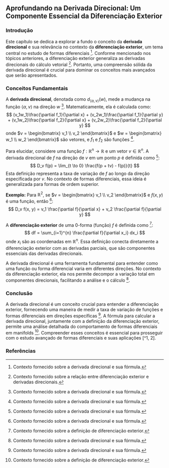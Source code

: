 ## Aprofundando na Derivada Direcional: Um Componente Essencial da Diferenciação Exterior

### Introdução
Este capítulo se dedica a explorar a fundo o conceito da **derivada direcional** e sua relevância no contexto da **diferenciação exterior**, um tema central no estudo de formas diferenciais [^1]. Conforme mencionado nos tópicos anteriores, a diferenciação exterior generaliza as derivadas direcionais do cálculo vetorial [^2]. Portanto, uma compreensão sólida da derivada direcional é crucial para dominar os conceitos mais avançados que serão apresentados.

### Conceitos Fundamentais
A **derivada direcional**, denotada como $d_{\langle \alpha, v \rangle}(w)$, mede a mudança na função $\langle \alpha, v \rangle$ na direção $w$ [^1]. Matematicamente, ela é calculada como:
$$
(v_1w_1)\frac{\partial f_1}{\partial x} + (v_2w_1)\frac{\partial f_1}{\partial y} + (v_1w_2)\frac{\partial f_2}{\partial x} + (v_2w_2)\frac{\partial f_2}{\partial y}
$$
onde $v = \begin{bmatrix} v_1 \\ v_2 \end{bmatrix}$ e $w = \begin{bmatrix} w_1 \\ w_2 \end{bmatrix}$ são vetores, e $f_1$ e $f_2$ são funções [^1].

Para elucidar, considere uma função $f: \mathbb{R}^n \to \mathbb{R}$ e um vetor $v \in \mathbb{R}^n$. A derivada direcional de $f$ na direção de $v$ em um ponto $p$ é definida como [^1]:
$$
D_v f(p) = \lim_{t \to 0} \frac{f(p + tv) - f(p)}{t}
$$
Esta definição representa a taxa de variação de $f$ ao longo da direção especificada por $v$. No contexto de formas diferenciais, essa ideia é generalizada para formas de ordem superior.

**Exemplo:** Para $\mathbb{R}^2$, se $v = \begin{bmatrix} v_1 \\ v_2 \end{bmatrix}$ e $f(x, y)$ é uma função, então [^1]:
$$
D_v f(x, y) = v_1 \frac{\partial f}{\partial x} + v_2 \frac{\partial f}{\partial y}
$$

A **diferenciação exterior** de uma 0-forma (função) $f$ é definida como [^3]:
$$
df = \sum_{i=1}^{n} \frac{\partial f}{\partial x_i} dx_i
$$
onde $x_i$ são as coordenadas em $\mathbb{R}^n$. Essa definição conecta diretamente a diferenciação exterior com as derivadas parciais, que são componentes essenciais das derivadas direcionais.

A derivada direcional é uma ferramenta fundamental para entender como uma função ou forma diferencial varia em diferentes direções. No contexto da diferenciação exterior, ela nos permite decompor a variação total em componentes direcionais, facilitando a análise e o cálculo [^1].

### Conclusão
A derivada direcional é um conceito crucial para entender a diferenciação exterior, fornecendo uma maneira de medir a taxa de variação de funções e formas diferenciais em direções específicas [^1]. A fórmula para calcular a derivada direcional, juntamente com a definição da diferenciação exterior, permite uma análise detalhada do comportamento de formas diferenciais em manifolds [^3]. Compreender esses conceitos é essencial para prosseguir com o estudo avançado de formas diferenciais e suas aplicações [^1, 2].

### Referências
[^1]: Contexto fornecido sobre a derivada direcional e sua fórmula.
[^2]: Contexto fornecido sobre a relação entre diferenciação exterior e derivadas direcionais.
[^3]: Contexto fornecido sobre a definição de diferenciação exterior.
<!-- END -->